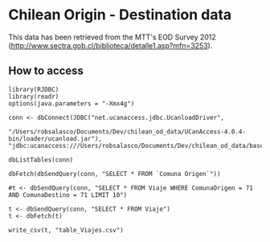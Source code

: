 # Chilean Origin - Destination data

This data has been retrieved from the MTT's EOD Survey 2012 (http://www.sectra.gob.cl/biblioteca/detalle1.asp?mfn=3253).

## How to access 

```
library(RJDBC)
library(readr)
options(java.parameters = "-Xmx4g")

conn <- dbConnect(JDBC("net.ucanaccess.jdbc.UcanloadDriver",
                       "/Users/robsalasco/Documents/Dev/chilean_od_data/UCanAccess-4.0.4-bin/loader/ucanload.jar"), "jdbc:ucanaccess:///Users/robsalasco/Documents/Dev/chilean_od_data/base_datos_eodStgo_2012.accdb")

dbListTables(conn)

dbFetch(dbSendQuery(conn, "SELECT * FROM `Comuna Origen`"))

#t <- dbSendQuery(conn, "SELECT * FROM Viaje WHERE ComunaOrigen = 71 AND ComunaDestino = 71 LIMIT 10")

t <- dbSendQuery(conn, "SELECT * FROM Viaje")
t <- dbFetch(t)

write_csv(t, "table_Viajes.csv")
```
